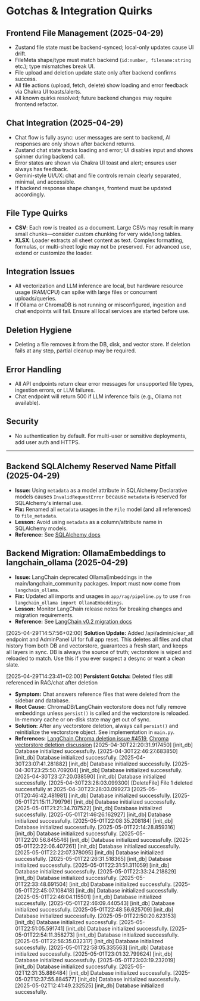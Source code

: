 # Gotchas & Integration Quirks

## Frontend File Management (2025-04-29)
- Zustand file state must be backend-synced; local-only updates cause UI drift.
- FileMeta shape/type must match backend (`id:number, filename:string` etc.); type mismatches break UI.
- File upload and deletion update state only after backend confirms success.
- All file actions (upload, fetch, delete) show loading and error feedback via Chakra UI toasts/alerts.
- All known quirks resolved; future backend changes may require frontend refactor.

## Chat Integration (2025-04-29)
- Chat flow is fully async: user messages are sent to backend, AI responses are only shown after backend returns.
- Zustand chat state tracks loading and error; UI disables input and shows spinner during backend call.
- Error states are shown via Chakra UI toast and alert; ensures user always has feedback.
- Gemini-style UI/UX: chat and file controls remain clearly separated, minimal, and accessible.
- If backend response shape changes, frontend must be updated accordingly.

## File Type Quirks
- **CSV**: Each row is treated as a document. Large CSVs may result in many small chunks—consider custom chunking for very wide/long tables.
- **XLSX**: Loader extracts all sheet content as text. Complex formatting, formulas, or multi-sheet logic may not be preserved. For advanced use, extend or customize the loader.

## Integration Issues
- All vectorization and LLM inference are local, but hardware resource usage (RAM/CPU) can spike with large files or concurrent uploads/queries.
- If Ollama or ChromaDB is not running or misconfigured, ingestion and chat endpoints will fail. Ensure all local services are started before use.

## Deletion Hygiene
- Deleting a file removes it from the DB, disk, and vector store. If deletion fails at any step, partial cleanup may be required.

## Error Handling
- All API endpoints return clear error messages for unsupported file types, ingestion errors, or LLM failures.
- Chat endpoint will return 500 if LLM inference fails (e.g., Ollama not available).

## Security
- No authentication by default. For multi-user or sensitive deployments, add user auth and HTTPS.

---

## Backend SQLAlchemy Reserved Name Pitfall (2025-04-29)
- **Issue:** Using `metadata` as a model attribute in SQLAlchemy Declarative models causes `InvalidRequestError` because `metadata` is reserved for SQLAlchemy's internal use.
- **Fix:** Renamed all `metadata` usages in the `File` model (and all references) to `file_metadata`.
- **Lesson:** Avoid using `metadata` as a column/attribute name in SQLAlchemy models.
- **Reference:** See [SQLAlchemy docs](https://docs.sqlalchemy.org/en/20/orm/metadata.html#metadata)


## Backend Migration: OllamaEmbeddings to langchain_ollama (2025-04-29)
- **Issue:** LangChain deprecated OllamaEmbeddings in the main/langchain_community packages. Import must now come from `langchain_ollama`.
- **Fix:** Updated all imports and usages in `app/rag/pipeline.py` to use `from langchain_ollama import OllamaEmbeddings`.
- **Lesson:** Monitor LangChain release notes for breaking changes and migration requirements.
- **Reference:** See [LangChain v0.2 migration docs](https://python.langchain.com/docs/versions/v0_2/)

[2025-04-29T14:57:56+02:00] **Solution Update:** Added /api/admin/clear_all endpoint and AdminPanel UI for full app reset. This deletes all files and chat history from both DB and vectorstore, guarantees a fresh start, and keeps all layers in sync. DB is always the source of truth; vectorstore is wiped and reloaded to match. Use this if you ever suspect a desync or want a clean slate.

[2025-04-29T14:23:41+02:00] **Persistent Gotcha:** Deleted files still referenced in RAG/chat after deletion
- **Symptom:** Chat answers reference files that were deleted from the sidebar and database.
- **Root Cause:** ChromaDB/LangChain vectorstore does not fully remove embeddings unless `persist()` is called and the vectorstore is reloaded. In-memory cache or on-disk state may get out of sync.
- **Solution:** After any vectorstore deletion, always call `persist()` and reinitialize the vectorstore object. See implementation in `main.py`.
- **References:** [LangChain Chroma deletion issue #4519](https://github.com/langchain-ai/langchain/issues/4519), [Chroma vectorstore deletion discussion](https://github.com/langchain-ai/langchain/discussions/9495)
[2025-04-30T22:20:31.917450] [init_db] Database initialized successfully.
[2025-04-30T22:46:27.683850] [init_db] Database initialized successfully.
[2025-04-30T23:07:41.281882] [init_db] Database initialized successfully.
[2025-04-30T23:25:50.709204] [init_db] Database initialized successfully.
[2025-04-30T23:27:20.038590] [init_db] Database initialized successfully.
[2025-04-30T23:28:03.099300] [DeleteFile] File 1 deleted successfully at 2025-04-30T23:28:03.099273
[2025-05-01T20:46:42.481981] [init_db] Database initialized successfully.
[2025-05-01T21:15:11.799796] [init_db] Database initialized successfully.
[2025-05-01T21:21:34.707522] [init_db] Database initialized successfully.
[2025-05-01T21:46:26.162927] [init_db] Database initialized successfully.
[2025-05-01T22:08:35.208184] [init_db] Database initialized successfully.
[2025-05-01T22:14:28.859316] [init_db] Database initialized successfully.
[2025-05-01T22:20:56.845546] [init_db] Database initialized successfully.
[2025-05-01T22:22:06.407261] [init_db] Database initialized successfully.
[2025-05-01T22:22:07.378095] [init_db] Database initialized successfully.
[2025-05-01T22:26:31.518365] [init_db] Database initialized successfully.
[2025-05-01T22:31:51.311059] [init_db] Database initialized successfully.
[2025-05-01T22:33:24.218829] [init_db] Database initialized successfully.
[2025-05-01T22:33:48.691504] [init_db] Database initialized successfully.
[2025-05-01T22:45:07.108418] [init_db] Database initialized successfully.
[2025-05-01T22:46:04.115501] [init_db] Database initialized successfully.
[2025-05-01T22:46:09.440543] [init_db] Database initialized successfully.
[2025-05-01T22:48:56.625709] [init_db] Database initialized successfully.
[2025-05-01T22:50:20.623153] [init_db] Database initialized successfully.
[2025-05-01T22:51:05.591741] [init_db] Database initialized successfully.
[2025-05-01T22:54:11.358273] [init_db] Database initialized successfully.
[2025-05-01T22:56:35.032317] [init_db] Database initialized successfully.
[2025-05-01T22:58:05.335563] [init_db] Database initialized successfully.
[2025-05-01T23:01:32.799624] [init_db] Database initialized successfully.
[2025-05-01T23:03:19.232019] [init_db] Database initialized successfully.
[2025-05-02T12:31:35.886484] [init_db] Database initialized successfully.
[2025-05-02T12:37:55.884577] [init_db] Database initialized successfully.
[2025-05-02T12:41:49.232525] [init_db] Database initialized successfully.
